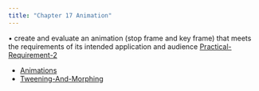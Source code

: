 ```yaml
---
title: "Chapter 17 Animation"
---
```

• create and evaluate an animation (stop frame and key frame) that meets the requirements of its
intended application and audience [Practical-Requirement-2](Chapter-17-Animation/Practical-Requirement-2.md)
- [Animations](Others/Animations.md) 
- [Tweening-And-Morphing](Others/Tweening-And-Morphing.md)